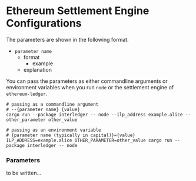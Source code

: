 
# Ethereum Settlement Engine Configurations

The parameters are shown in the following format.

- `parameter name`
    - format
        - example
    - explanation
    
You can pass the parameters as either commandline arguments or environment variables when you run `node` or the settlement engine of `ethereum-ledger`.

```
# passing as a commandline argument
# --{parameter name} {value}
cargo run --package interledger -- node --ilp_address example.alice --other_parameter other_value

# passing as an environment variable
# {parameter name (typically in capital)}={value}
ILP_ADDRESS=example.alice OTHER_PARAMETER=other_value cargo run --package interledger -- node
``` 

### Parameters

to be written...
